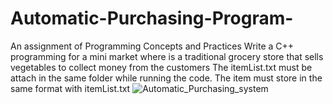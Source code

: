 # Automatic-Purchasing-Program-
An assignment of Programming Concepts and Practices
Write a C++ programming for a mini market where is a traditional grocery store that sells vegetables to collect money from the customers
The itemList.txt must be attach in the same folder while running the code.
The item must store in the same format with itemList.txt
![Automatic_Purchasing_system](https://user-images.githubusercontent.com/107601378/200158373-8cd5ce1b-15c0-4df1-a399-3367e05a2548.png)
